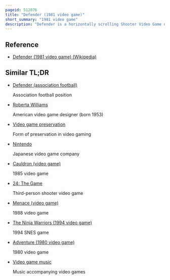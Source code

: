 ```yaml
---
pageid: 512076
title: "Defender (1981 video game)"
short_summary: "1981 video game"
description: "Defender is a horizontally scrolling Shooter Video Game developed by Williams Electronics in 1980 and published in 1981 for Arcades. The Game is set either on an unnamed Planet or in a City where the Player must defeat Waves of invading Aliens while protecting Astronauts. Development was led by Eugene Jarvis, a pinball Programmer at Williams ; Defender was Jarvis's first Video Game Project and drew Inspiration from Space Invaders and Asteroids. Defender was shown in late 1980 before entering Production in early 1981. It was distributed by Taito in Japan."
---
```


## Reference

- [Defender (1981 video game) (Wikipedia)](https://en.wikipedia.org/?curid=512076)

## Similar TL;DR

- [Defender (association football)](/tldr/en/defender-association-football)

  Association football position

- [Roberta Williams](/tldr/en/roberta-williams)

  American video game designer (born 1953)

- [Video game preservation](/tldr/en/video-game-preservation)

  Form of preservation in video gaming

- [Nintendo](/tldr/en/nintendo)

  Japanese video game company

- [Cauldron (video game)](/tldr/en/cauldron-video-game)

  1985 video game

- [24: The Game](/tldr/en/24-the-game)

  Third-person shooter video game

- [Menace (video game)](/tldr/en/menace-video-game)

  1988 video game

- [The Ninja Warriors (1994 video game)](/tldr/en/the-ninja-warriors-1994-video-game)

  1994 SNES game

- [Adventure (1980 video game)](/tldr/en/adventure-1980-video-game)

  1980 video game

- [Video game music](/tldr/en/video-game-music)

  Music accompanying video games
